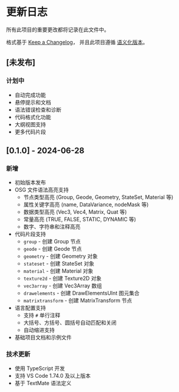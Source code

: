 # 更新日志

所有此项目的重要更改都将记录在此文件中。

格式基于 [Keep a Changelog](https://keepachangelog.com/zh-CN/1.0.0/)，
并且此项目遵循 [语义化版本](https://semver.org/lang/zh-CN/)。

## [未发布]

### 计划中
- 自动完成功能
- 悬停提示和文档
- 语法错误检查和诊断
- 代码格式化功能
- 大纲视图支持
- 更多代码片段

## [0.1.0] - 2024-06-28

### 新增
- 初始版本发布
- OSG 文件语法高亮支持
  - 节点类型高亮 (Group, Geode, Geometry, StateSet, Material 等)
  - 属性关键字高亮 (name, DataVariance, nodeMask 等)
  - 数据类型高亮 (Vec3, Vec4, Matrix, Quat 等)
  - 常量高亮 (TRUE, FALSE, STATIC, DYNAMIC 等)
  - 数字、字符串和注释高亮
- 代码片段支持
  - `group` - 创建 Group 节点
  - `geode` - 创建 Geode 节点
  - `geometry` - 创建 Geometry 对象
  - `stateset` - 创建 StateSet 对象
  - `material` - 创建 Material 对象
  - `texture2d` - 创建 Texture2D 对象
  - `vec3array` - 创建 Vec3Array 数组
  - `drawelements` - 创建 DrawElementsUInt 图元集合
  - `matrixtransform` - 创建 MatrixTransform 节点
- 语言配置支持
  - 支持 `#` 单行注释
  - 大括号、方括号、圆括号自动匹配和关闭
  - 自动缩进支持
- 基础项目文档和示例文件

### 技术更新
- 使用 TypeScript 开发
- 支持 VS Code 1.74.0 及以上版本
- 基于 TextMate 语法定义 